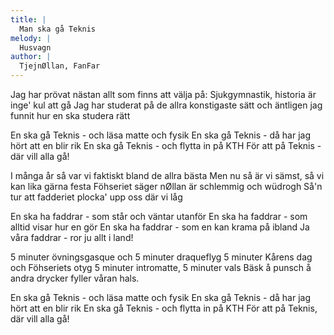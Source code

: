 ```yaml
---
title: |
  Man ska gå Teknis
melody: |
  Husvagn
author: |
  TjejnØllan, FanFar
---
```

Jag har prövat nästan allt som finns att välja på:
Sjukgymnastik, historia är inge' kul att gå
Jag har studerat på de allra konstigaste sätt
och äntligen jag funnit hur en ska studera rätt

En ska gå Teknis - och läsa matte och fysik
En ska gå Teknis - då har jag hört att en blir rik
En ska gå Teknis - och flytta in på KTH
För att på Teknis - där vill alla gå!

I många år så var vi faktiskt bland de allra bästa
Men nu så är vi sämst, så vi kan lika gärna festa
Föhseriet säger nØllan är schlemmig och wüdrogh
Så'n tur att fadderiet plocka' upp oss där vi låg

En ska ha faddrar - som står och väntar utanför
En ska ha faddrar - som alltid visar hur en gör
En ska ha faddrar - som en kan krama på ibland
Ja våra faddrar - ror ju allt i land!

5 minuter övningsgasque och 5 minuter draqueflyg
5 minuter Kårens dag och Föhseriets otyg
5 minuter intromatte, 5 minuter vals
Bäsk å punsch å andra drycker fyller våran hals.

En ska gå Teknis - och läsa matte och fysik
En ska gå Teknis - då har jag hört att en blir rik
En ska gå Teknis - och flytta in på KTH
För att på Teknis, där vill alla gå!